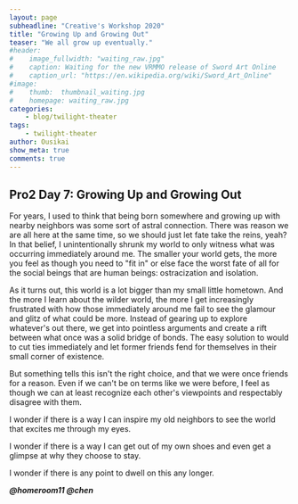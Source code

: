 ```yaml
---
layout: page
subheadline: "Creative's Workshop 2020"
title: "Growing Up and Growing Out"
teaser: "We all grow up eventually."
#header:
#    image_fullwidth: "waiting_raw.jpg"
#    caption: Waiting for the new VRMMO release of Sword Art Online
#    caption_url: "https://en.wikipedia.org/wiki/Sword_Art_Online"
#image:
#    thumb:  thumbnail_waiting.jpg
#    homepage: waiting_raw.jpg
categories:
    - blog/twilight-theater
tags:
    - twilight-theater
author: Ousikai
show_meta: true
comments: true
---
```

## Pro2 Day 7: Growing Up and Growing Out

For years, I used to think that being born somewhere and growing up with nearby neighbors was some sort of astral connection. There was reason we are all here at the same time, so we should just let fate take the reins, yeah? In that belief, I unintentionally shrunk my world to only witness what was occurring immediately around me.  The smaller your world gets, the more you feel as though you need to "fit in" or else face the worst fate of all for the social beings that are human beings: ostracization and isolation. 

As it turns out, this world is a lot bigger than my small little hometown.  And the more I learn about the wilder world, the more I get increasingly frustrated with how those immediately around me fail to see the glamour and glitz of what could be more. Instead of gearing up to explore whatever's out there, we get into pointless arguments and create a rift between what once was a solid bridge of bonds. The easy solution to would to cut ties immediately and let former friends fend for themselves in their small corner of existence.

 But something tells this isn't the right choice, and that we were once friends for a reason. Even if we can't be on terms like we were before, I feel as though we can at least recognize each other's viewpoints and respectably disagree with them. 

I wonder if there is a way I can inspire my old neighbors to see the world that excites me through my eyes. 

I wonder if there is a way I can get out of my own shoes and even get a glimpse at why they choose to stay.

I wonder if there is any point to dwell on this any longer.

***@homeroom11 @chen***